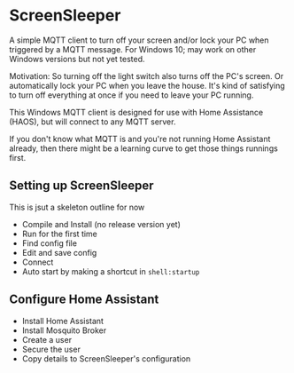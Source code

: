 # ScreenSleeper

A simple MQTT client to turn off your screen and/or lock your PC when triggered by a MQTT message. For Windows 10; may work on other Windows versions but not yet tested.

Motivation: So turning off the light switch also turns off the PC's screen. Or automatically lock your PC when you leave the house. It's kind of satisfying to turn off everything at once if you need to leave your PC running.

This Windows MQTT client is designed for use with Home Assistance (HAOS), but will connect to any MQTT server.

If you don't know what MQTT is and you're not running Home Assistant already, then there might be a learning curve to get those things runnings first.

## Setting up ScreenSleeper

This is jsut a skeleton outline for now

* Compile and Install (no release version yet)
* Run for the first time
* Find config file
* Edit and save config
* Connect
* Auto start by making a shortcut in `shell:startup`

## Configure Home Assistant
* Install Home Assistant
* Install Mosquito Broker
* Create a user
* Secure the user
* Copy details to ScreenSleeper's configuration
